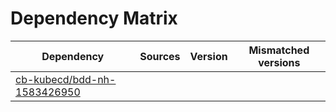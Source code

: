 # Dependency Matrix

Dependency | Sources | Version | Mismatched versions
---------- | ------- | ------- | -------------------
[cb-kubecd/bdd-nh-1583426950](https://github.com/cb-kubecd/bdd-nh-1583426950.git) |  | []() | 
